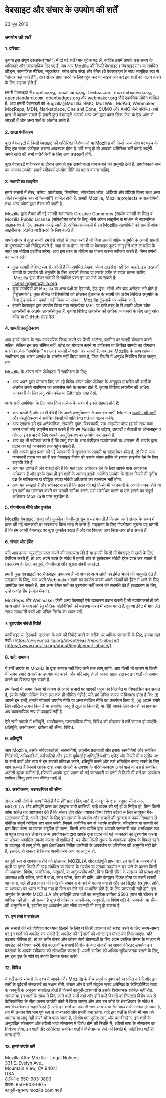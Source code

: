 # वेबसाइट और संचार के उपयोग की शर्तें

23 जून 2016

### उपयोग की शर्तें


#### 1\. परिचय

कृपया इस संपूर्ण दस्तावेज़(“शर्त”) में दी गई शर्तें ध्यान पूर्वक पढ़ लें, क्योंकि इसमें आपके उस समय के अधिकार और उत्तरदायित्व दिए गए हैं, जब आप Mozilla की किसी वेबसाइट (“वेबसाइट्स”) या संबंधित फ़ीड्स, सामाजिक मीडिया, न्यूज़लेटर, स्रोत कोड संग्रह और ईमेल (ये वेबसाइट्स के साथ सामूहिक रूप से “संचार कहे जाते हैं”). आप संचार प्राप्त करने के लिए पहुंच कर या साइन अप कर इन शर्तों का पालन करने के लिए सहमत होते हैं.

हमारी वेबसाइटों में  mozilla.org, mozillians.org, firefox.com, mozillafestival.org, openstandard.com, openbadges.org और webmaker.org जैसे एकाधिक डोमेन शामिल हैं. आप हमारी वेबसाइटों को Bugzilla@Mozilla, BMO, MozWiki, MoPad, Webmaker, MozReps, MDN, Marketplace, One and Done, SUMO और AMO जैसे परिचित नामों द्वारा भी पहचान सकते हैं.
हमारी कुछ वेबसाइटें आपको अन्य पक्षों द्वारा प्रदत्त लिंक, ऐप्स या ऐड-ऑन से जोड़ती हैं और अन्य शर्तों के अंतर्गत आती हैं.


#### 2\. खाता पंजीकरण

कुछ वेबसाइटों में किसी वेबसाइट की अतिरिक्त विशेषताओं या Mozilla की किसी अन्य सेवा पर पहुंच के लिए एक खाता पंजीकृत कराना आवश्यक होता है. यदि लागू हों तो आपको अतिरिक्त शर्तें बताई जाएंगी. अपने खाते की सभी गतिविधियों के लिए आप उत्तरदायी होंगे.

कुछ वेबसाइटें पंजीकरण के दौरान आपको एक उपयोगकर्ता नाम बनाने की अनुमति देती हैं. उपयोगकर्ता नाम का आपका उपयोग हमारी [स्वीकार्य उपयोग नीति](https://www.mozilla.org/about/legal/acceptable-use/) का पालन करना चाहिए. 


#### 3\. सामग्री का लाइसेंस

हमारे संचारों में लेख, छवियां, फ़ोटोग्राफ़, टिप्पणियां, सॉफ़्टवेयर कोड, ऑडियो और वीडियो क्लिप तथा अन्य चीज़ें (सामूहिक रूप से “सामग्री”) शामिल होती हैं. सामग्री Mozilla, Mozilla projects के सहयोगियों, तथा अन्य स्रोतों द्वारा तैयार की जाती है. 

Mozilla द्वारा तैयार की गई सामग्री सामान्यत: Creative Commons (सार्थक सामग्री के लिए) व Mozilla Public License (सॉफ़्टवेयर कोड के लिए) जैसे ओपन लाइसेंस के माध्यम से सार्वजनिक साझाकरण के लिए उपलब्ध कराई जाती है. अधिकतर मामलों में हम Mozilla सहयोगियों को सामग्री ओपन लाइसेंस के अंतर्गत जारी करने के लिए कहते हैं. 

अपने संचार में कुछ सामग्री हम ऐसे स्रोतों से प्राप्त करते हैं जो बिना उनकी अग्रिम अनुमति के  अपनी सामग्री के पुनरुपयोग को निषिद्ध करते हैं. जहां संभव होगा, सामग्री या वेबसाइट फूटर लागू होने वाले लायसेंस के साथ एक नोटिस प्रदर्शित करेगा. आप इस तरह के नोटिस का पालन करना स्वीकार करते हैं. निम्न वर्णनों का ध्यान रखें:

* कुछ सामग्री विशिष्ट रूप से दर्शाती हैं कि संबंधित लेखक ओपन लाइसेंस नहीं देना चाहते.  इस तरह की सामग्री के उपयोग की अनुमति के लिए आपको लेखक या उसके एजेंट से संपर्क करना चाहिए.  Mozilla द्वारा तैयार सामग्री से संबंधित प्रश्न इस पर भेजे जा सकते हैं: licensing@mozilla.org.
* कुछ सामग्रियों पर Mozilla या अन्य पक्षों के ट्रेडमार्क, ट्रेड ड्रेस, लोगो और ब्रांड असेट्स लगे होते हैं (“ट्रेडमार्क”). कुछ सीमित परिस्थितियों को छोड़कर ट्रेडमार्क के स्वामी की अग्रिम लिखित अनुमति के बिना ट्रेडमार्क का उपयोग नहीं किया जा सकता.  [Mozilla ट्रेडमार्क पर अधिक जानें.](https://www.mozilla.org/foundation/trademarks/policy/)
* हमारी वेबसाइट द्वारा उपयोग किया गया सॉफ़्टवेयर MPL या इसी तरह के रिआयती ओपन स्रोत लायसेंसों के अंतर्गत लायसेंसीकृत हैं. कृपया विशिष्ट लायसेंस की अधिक जानकारी के लिए लागू स्रोत कोड या GitHub संग्रह देखें.


#### 4\. सामग्री प्रस्तुतिकरण

आप हमारे संचार के साथ पारस्परिक क्रिया करने पर किसी आलेख, ब्लॉगिंग पर सामग्री योगदान करने सहित, लेकिन इन तक सीमित नहीं, कोड का योगदान करने या ग़्राफ़िक्स या लिखित सामग्री का योगदान करने (प्रत्येक “सबमिशन” पर एक) सामग्री योगदान कर सकते हैं. जब तक Mozilla के साथ आपका सबमिशन एक अलग अनुबंध के अंतर्गत नहीं किया जाता है, जिस स्थिति में अनुबंध नियंत्रित किया जाएगा, तब
   
Mozilla के ओपन स्रोत प्रोजेक्ट्स में सबमिशन के लिए:

* आप अपने द्वारा योगदान किए जा रहे विशेष ओपन स्रोत प्रोजेक्ट के अनुकूल लायसेंस की शर्तों के अंतर्गत अपने सबमिशन का लायसेंस लेने के सहमत होते हैं. कृपया विशिष्ट लायसेंस की अधिक जानकारी के लिए लागू स्रोत कोड या GitHub संग्रह देखें.

अन्य सभी सबमिशन के लिए आप निम्न प्रत्येक के संबंध में इनसे सहमत होते हैं:

* आप दर्शाते हैं और वारंटी देते हैं कि अपने प्रस्तुतिकरण में आप इन शर्तों, Mozilla [उपयोग की शर्तों](https://www.mozilla.org/about/legal/acceptable-use/), और प्रस्‍तुतिकरण से संबंधित किसी भी अतिरिक्‍त शर्त का पालन करेंगे.
* आप एतद्वारा हमें एक अनेकांतिक, रॉयल्टी-मुक्त, विश्वव्यापी, सब-लाइसेंस योग्य (हमारे साथ काम करने वालों को) लाइसेंस प्रदान करते हैं कि हम Mozilla के उद्देश्य, उत्पादों व सेवाओं के ऑनलाइन व ऑफ़लाइन प्रचार के लिए आपके प्रस्तुतिकरण का उपयोग कर सकते हैं.
* आप यह भी स्वीकार करते हैं कि लागू सेवा के अन्य पंजीकृत उपयोगकर्ता या आमजन भी आपके द्वारा प्रदान की गई जानकारी तक पहुंच सकते हैं.
* यदि आपके द्वारा प्रदान की गई जानकारी में सूचनात्मक सामग्री या सॉफ़्टवेयर कोड है, तो जिसे आप जानकारी प्रदान कर रहे हैं उस वेबसाइट विशेष को उसके संगत तरीके से इसका लाइसेंस देने के लिए सहमति‍ देते हैं. 
* आप यह दर्शाते हैं और वारंटी देते हैं कि यहां प्रदत्त अधि‍कार देने के लिए आपके पास आवश्यक अधि‍कार हैं और इसके साथ ही इन शर्तों के अंतर्गत इसके अपेक्षि‍त उपयोग के दौरान किसी भी तृतीय पक्ष के मालिकाना या बौद्धि‍क संपदा संबंधी अधि‍कारों का उल्लंघन नहीं होगा.
* आप यह समझते हैं और स्वीकार करते हैं कि प्रदान की गई किसी भी जानकारी के आपत्तिजनक होने या इन शर्तों का उल्लंघन करने पर उसकी समीक्षा करने, उसे संशोधि‍त करने या उसे हटाने का संपूर्ण अधि‍कार Mozilla के पास सुरक्षि‍त है.


#### 5\. गोपनीयता नीति और कुकीज़

[Mozilla वेबसाइट, संचार और कुकीज़ गोपनीयता सूचना](https://www.mozilla.org/privacy/websites/) यह बताती है कि हम अपने संचार के संबंध में प्राप्त की गई जानकारी का रखरखाव किस तरह से करते हैं. उदाहरण के लिए गोपनीयता ‍सूचना यह बताती है कि हम अपनी वेबसाइट पर कुछ कुकीज़ रखते हैं और यह विकल्प आप किस तरह छोड़ सकते हैं.


#### 6\. संचार और ईवेंट

यदि आप हमारा न्यूज़लेटर प्राप्त करने की सदस्यता लेते हैं या हमारी किसी भी वेबसाइट में खाते के लिए पंजीयन करते हैं, तो आप अपने खाते के संबंध में हमारी ओर से ट्रांज़ेक्शन संबंधी ईमेल प्राप्त कर सकते हैं (उदाहरण के लिए, कानूनी, गोपनीयता और सुरक्षा संबंधी अपडेट).

हमारी कुछ वेबसाइटों पर ऑनलाइन उपकरण हैं जो आपको अन्य लोगों को ईमेल भेजने की अनुमति देते हैं. उदाहरण के लिए, आप अपने Webmaker खाते का उपयोग करके अपने संपर्कों को ईवेंट में आने के लिए आमंत्रित कर सकते हैं. आप अन्य ईमेल पतों का दुरुपयोग नहीं करने की सहमति देते हैं (उदाहरण के लिए, उन्हें अवांछनीय ई-मेल भेजना). 

MozReps और Webmaker जैसी अन्य वेबसाइटें ऐसे उपकरण प्रदान करती हैं जो उपयोगकर्ताओं को अन्य लोगों के भाग लेने हेतु भौतिक गति‍विधि‍यों की व्यवस्था करने में सक्षम बनाते हैं. कृपया ईवेंट में भाग लेते समय सावधानी बरतें और उचित निर्णय का ध्यान रखें.


#### 7\. दुरुपयोग संबंधी रिपोर्ट

कॉपीराइट या ट्रेडमार्क उल्लंघन के दावे की रिपोर्ट करने के तरीके पर अधिक जानकारी के लिए, कृपया यहां देखें: [https://www.mozilla.org/about/legal/report-abuse/](https://www.mozilla.org/about/legal/report-abuse/).

#### 8\. शर्त; समापन

ये शर्तें आपके या Mozilla के द्वारा समाप्त नहीं किए जाने तक लागू रहेंगी. आप किसी भी कारण से किसी भी समय हमारे संचारों का उपयोग बंद करके और यदि लागू हो तो अपना खाता हटाकर इन शर्तों को समाप्त करने का विकल्प चुन सकते हैं.

हम किसी भी समय किसी भी कारण से अपने संचारों पर आपकी पहुंच को निलंबित या निष्कासित कर सकते हैं, इसके सहित लेकिन केवल इस तक ही सीमित नहीं है, यदि हमें उचित कारण से विश्वास होता है कि: (i) आपने इन शर्तों, हमारी स्वीकार्य उपयोग नीति या अन्य संबंधि‍त नीति का उल्लंघन किया है, (ii) आपने हमारे लिए जोख़िम उत्पन्न किया है या संभावित कानूनी खुलासा किया है; या (iii) आपके लिए संचारों का प्रावधान अब व्यावसायिक रूप से व्यवहार्य नहीं है.

ऐसे सभी मामलों में क्षतिपूर्ति, अस्वीकरण; उत्तरदायित्व सीमा, विविध को छोड़कर ये शर्तें समाप्त हो जाएंगी: क्षतिपूर्ति, अस्वीकरण; दायित्व की सीमा, विविध.


#### 9\. क्षतिपूर्ति

आप Mozilla, इसके संविदाकर्ताओं, सहभागियों, लाइसेंस प्रदाताओं और इसके सहयोगियों और संबंधि‍त निदेशकों, अधि‍कारियों, कर्मचारियों और इसके पूर्ववर्ती (‘’क्षतिपूर्ति पक्षों’’) एजेंट और किसी भी व तृतीय पक्ष के सभी दावों और व्यय से इन सबकी प्रतिरक्षा करने, क्षतिपूर्ति करने और उसे क्षतिरहित बनाए रखने के लिए आप सहमत हैं जिसमें आपके द्वारा हमारे संचारों के उपयोग के परिणामस्वरूप लगने वाले या उससे संबंधि‍त अटॉर्नी शुल्क शामि‍ल हैं, (जिसमें आपके द्वारा प्रदान की गई जानकारी या इनमें से किसी भी शर्त का उल्लंघन शामिल [किंतु इसी तक सीमित नहीं])है.


#### 10\. अस्वीकरण; उत्तरदायित्व की सीमा

संचार सभी दोषों के साथ "जैसे हैं वैसे ही" प्रदान किए जाते हैं. कानून के द्वारा अनुमत सीमा तक, MOZILLA और क्षतिपूर्ति प्राप्त पक्ष एतद्वारा सभी वारंटियों, चाहे व्यक्त की गई हों या निहित हों, बिना किसी सीमा सहित यह आश्वासन देते हैं कि संचार दोष रहित, व्यापार योग्य विशेष उद्देश्य के लिए उपयुक्त गैर-उल्लंघनकारी हैं. अपने उद्देश्यों के लिए इन संचारों के उपयोग और संचारों की गुणवत्ता व कार्य-निष्पादन से संबंधि‍त संपूर्ण जोखि‍म आप वहन करेंगे, जिसमें असीमित रूप से आपके हार्डवेयर, सॉफ़्टवेयर या सामग्री को हटा दिया जाना या उसका संदूषि‍त हो जाना, किसी अन्य व्यक्ति द्वारा आपकी जानकारी तक अनधि‍कृत रूप से पहुंच प्राप्त कर लेना या अन्य उपयोगकर्ता द्वारा आपके द्वारा प्रदान की गई जानकारी का दुरुपयोग करना या उसका अवांछि‍त उपयोग करना भी शामि‍ल है. यह सीमा किसी सुधार के आवश्यक उद्देश्य के विफल रहने के बावजूद भी लागू होगी. कुछ क्षेत्राधिकार निहित वारंटियों के अपवर्जन या परिसीमन की अनुमति नहीं देते हैं, इसलिए हो सकता है कि यह अस्वीकरण आप पर लागू न हो.

कानूनी रूप से आवश्यक होने को छोड़कर, MOZILLA और क्षतिपूर्ति प्राप्त पक्ष, इन शर्तों के कारण होने वाली या इनसे किसी भी तरह संबंधित या संचारों के उपयोग या उनका उपयोग न कर पाने के कारण किसी भी अप्रत्यक्ष, विशेष, आकस्मिक, अनुवर्ती, या अनुकरणीय क्षति, बिना किसी सीमा के सद्भाव की प्रत्यक्ष और अप्रत्यक्ष क्षति सहित, कार्य में बाधा, लाभ खोना, डेटा की हानि, और कंप्यूटर विफल होना या उसमें खराबी आ जाना, भले ही इस प्रकार की क्षति की संभावना के बारे में बताया गया हो और उन सिद्धांत (अनुबंध, हानि, या अन्यथा) पर ध्यान न दिया गया हो जिन पर ऐसे दावे आधारित होते हैं, के लिए उत्तरदायी नहीं होंगे. इस अनुबंध के अंतर्गत MOZILLA और क्षतिपूर्ति प्राप्त पक्षों का सामूहिक दायित्व $500 (पांच सौ डॉलर) से अधिक नहीं होगा. हो सकता है कुछ क्षेत्राधिकार आकस्मिक, अनुवर्ती, या विशेष क्षति के अपवर्जन या सीमा की अनुमति न दें, इसलिए यह अपवर्जन और सीमा पर नहीं भी लागू हो सकता है.


#### 11\. इन शर्तों में संशोधन  

हम संचारों की नई विशेषता पर ध्यान दिलाने के लिए या किसी प्रावधान को स्पष्ट करने के लिए समय-समय पर इन शर्तों को अपडेट कर सकते हैं. अपडेट की गई शर्तों को ऑनलाइन पोस्ट कर दिया जाएगा. यदि बदलाव मौलिक हों, तो हम ब्लॉग पोस्ट और फ़ोरम जैसी घोषणाओं के लिए अपने प्रचलित चैनल के माध्यम से अपडेट की घोषणा करेंगे. ऐसे बदलावों के प्रभावी दिनांक के बाद संचारों का आपका निरंतर उपयोग उन बदलावों के आपके स्वीकरण को संस्थापित करता है. अपनी समीक्षा को अधिक सुविधाजनक बनाने के लिए, हम इस पृष्ठ के शीर्ष पर प्रभावी दिनांक पोस्ट करेंगे.

#### 12\. विविध  

ये शर्तें हमारे संचारों के संबंध में आपके और Mozilla के बीच संपूर्ण अनुबंध को स्वरूपित करेंगी और इन शर्तों के पूर्ववर्ती संस्करणों का स्थान लेंगी. संचार और ये शर्तें संयुक्त राज्य अमेरिका के कैलिफ़ोर्निया राज्य के कानूनों के अनुरूप संचालित होती हैं जिसमें कानूनी-प्रावधानों से इसके विरोधाभास शामिल नहीं होते. संचारों या इन शर्तों के संबंध में किए जाने वाले सभी दावों और होने वाले विवादों का निपटारा विशेष रूप से कैलिफ़ोर्निया के सैंटा क्लारा काउंटी कोर्ट में किया जाएगा और आप इन कोर्ट के क्षेत्राधि‍कार के संबंध में अपनी व्यक्ति‍गत सहमति‍ देते हैं. यदि इन शर्तों का कोई भी भाग अमान्य या गैर-बाध्यकारी साबित हो जाता है, तब भी उनका शेष भाग पूर्ण रूप से बाध्यकारी और प्रभावी बना रहेगा. यदि इन शर्तों के किसी भी भाग को अमान्य या लागू नहीं करने योग्य पाया जाता है, तो शेष भाग पूर्णत: लागू और प्रभावी रहेगा. इन शर्तों के अनुवादित संस्करण और अंग्रेज़ी भाषा संस्करण में विरोध होने की स्थिति में, अंग्रेज़ी भाषा के संस्करण का नियंत्रण होगा. इन शर्तों और अतिरिक्त संबंधि‍त शर्तों में विरोधाभास होने की स्थि‍ति में, अतिरिक्त शर्तें ही मान्य होंगी.

#### 13\. हमसे संपर्क करें

Mozilla
Attn: Mozilla – Legal Notices  
331 E. Evelyn Ave.,  
Mountain View, CA 94041  
USA  
टेलीफ़ोन: 650-903-0800  
फ़ैक्स: 650-903-0875  
कानूनी-सूचनाएं mozilla.com पर हैं

